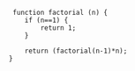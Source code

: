       function factorial (n) {
         if (n==1) {
             return 1;
         }
         
         return (factorial(n-1)*n);
     }
